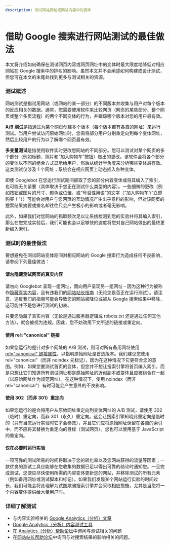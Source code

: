 ```yaml
---
description: 测试网站网址或网站内容中的变体
---
```


# 借助 Google 搜索进行网站测试的最佳做法

本文将介绍如何确保在测试网页内容或网页网址中的变体时最大限度地降低对相应网站在 Google 搜索中的排名的影响。虽然本文并不会阐述如何构建或设计测试，但您可在本文的末尾处找到更多与测试相关的资源。

### 测试概述

网站测试是指试用网站（或网站的某一部分）的不同版本并收集与用户对每个版本的反应相关的数据。通常，您需要使用软件来比较网页（网页的某些部分、整个网页或整个多页流程）的两个不同变体的行为，并跟踪哪个版本对您的用户最有效。

**A/B 测试**是指通过为某个网页创建多个版本（每个版本都有各自的网址）来运行测试。当用户尝试访问原始网址时，您需将部分用户分别重定向到每个变体网址，然后比较用户的行为以了解哪个网页最有效。

**多变量测试**是指使用软件实时更改您网站的不同部分。您可以测试对某个网页的多个部分（例如标题、照片和“加入购物车”按钮）做出的更改。该软件会将各个部分的变体以不同的组合方式显示给用户，然后从统计学角度来分析哪些变体最有效。这类测试仅涉及 1 个网址；系统会在相应网页上动态插入各种变体。

即使 Googlebot 在您运行测试期间抓取了您的部分内容变体或将其编入了索引，也可能无关紧要（具体取决于您正在测试什么类型的内容）。一些细微的更改（例如按钮或图片的尺寸、颜色或位置，或“号召性用语”的文字（“加入购物车”/“立即购买！”））可能会对用户与您网页的互动情况产生出乎意料的影响，但对该网页的搜索结果摘要或排名却往往只会产生极小的影响或者毫无影响。

此外，如果我们对您网站的抓取频次足以让系统检测到您的实验并将其编入索引，那么在您完成实验后，我们可能也会以足够快的速度将您对自己网站做出的最终更新编入索引。

### 测试时的最佳做法

要想避免在测试网站变体期间对相应网站的 Google 搜索行为造成任何不良影响，请参阅下列最佳做法：

#### 请勿隐藏测试网页的真实内容

请勿向 Googlebot 呈现一组网址，而向用户呈现另一组网址 - 因为这种行为被称作[隐藏真实内容](https://support.google.com/webmasters/answer/66355)，且有违我们的[网站站长指南](https://support.google.com/webmasters/answer/35769)（无论您是否正在运行测试）。请注意，违反我们的指南可能会导致您的网站被降位或被从 Google 搜索结果中移除，这可能并不是您进行测试的初衷。

只要您隐藏了真实内容（无论是通过服务器逻辑或 robots.txt 还是通过任何其他方法），就会被视为违规。因此，您不妨改用下文所述的链接或重定向。

#### 使用 rel="canonical" 链接

如果您运行的是针对多个网址的 A/B 测试，则可对所有备用网址使用 [rel="canonical" 链接属性](https://support.google.com/webmasters/answer/139394)，以指明原始网址是首选版本。我们建议您使用 rel="canonical"（而非 noindex 元标记），因为在这种情况下它更符合您的意图。例如，如果您要测试首页的变体，但您并不想让搜索引擎将首页编入索引，而是只想让它们知道所有测试网址都是原始网址的近似副本或变体且应被组合在一起（以原始网址作为规范网址）。在这种情况下，使用 noindex（而非 rel="canonical"）有时可能会产生意外的不良影响。

#### 使用 302（而非 301）重定向

如果您运行的是会将用户从原始网址重定向到变体网址的 A/B 测试，请使用 302（临时）重定向，而非 301（永久）重定向。这会让搜索引擎知晓此重定向是临时的（只有当您运行实验时它才会奏效），并且它们应将原始网址保留在各自的索引中，而不应将其替换为重定向的目标（测试网页）。您也可以使用基于 JavaScript 的重定向。

#### 仅在必要时运行实验

一项可靠的测试所需的时间将取决于您的转化率以及您网站获得的流量等因素；一款优良的测试工具应能够在您收集的数据已足以得出可靠的结论时通知您。一旦完成测试，您便应尽快使用所需的内容变体更新您的网站，并移除测试的所有元素（例如备用网址或测试脚本和标记）。如果我们发现某个网站运行实验的时间过长，我们可能会将此理解为试图欺骗搜索引擎并会采取相应措施，尤其是当您将一个内容变体提供给大量用户时。

### 详细了解测试

* 与内容实验相关的 [Google Analytics（分析）文章](https://support.google.com/analytics/answer/1745147)
* [Google Analytics（分析）内容测试工具](https://www.google.com/analytics/)
* 在 [Analytics（分析）帮助论坛](http://productforums.google.com/forum/#!categories/analytics/content-experiments)中询问与测试相关的问题
* 在[网站站长帮助论坛](http://productforums.google.com/forum/#!forum/webmasters)中询问与对搜索结果的影响相关的问题。

